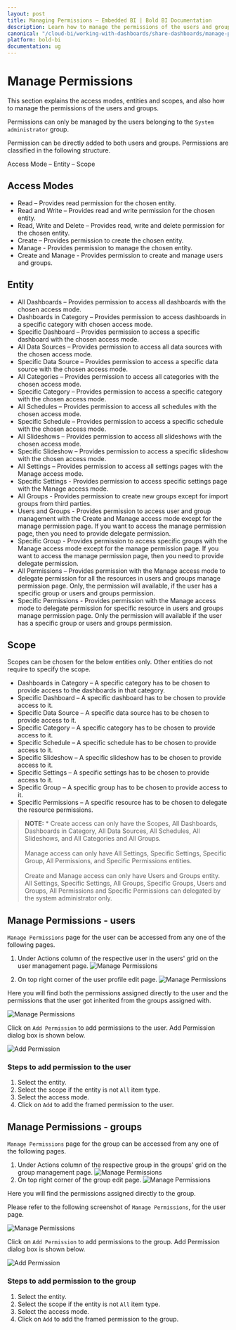 ```yaml
---
layout: post
title: Managing Permissions – Embedded BI | Bold BI Documentation
description: Learn how to manage the permissions of the users and groups with needed scope to the corresponding entities in Bold BI Embedded.
canonical: "/cloud-bi/working-with-dashboards/share-dashboards/manage-permissions/"
platform: bold-bi
documentation: ug
---
```


# Manage Permissions

This section explains the access modes, entities and scopes, and also how to manage the permissions of the users and groups.

Permissions can only be managed by the users belonging to the `System administrator` group. 

Permission can be directly added to both users and groups. Permissions are classified in the following structure.
	
Access Mode – Entity – Scope

## Access Modes

* Read – Provides read permission for the chosen entity.
* Read and Write – Provides read and write permission for the chosen entity.
* Read, Write and Delete – Provides read, write and delete permission for the chosen entity.
* Create – Provides permission to create the chosen entity.
* Manage - Provides permission to manage the chosen entity.
* Create and Manage - Provides permission to create and manage users and groups.

## Entity

* All Dashboards – Provides permission to access all dashboards with the chosen access mode.
* Dashboards in Category – Provides permission to access dashboards in a specific category with chosen access mode.
* Specific Dashboard – Provides permission to access a specific dashboard with the chosen access mode.
* All Data Sources – Provides permission to access all data sources with the chosen access mode.
* Specific Data Source – Provides permission to access a specific data source with the chosen access mode.
* All Categories – Provides permission to access all categories with the chosen access mode.
* Specific Category – Provides permission to access a specific category with the chosen access mode.
* All Schedules – Provides permission to access all schedules with the chosen access mode.
* Specific Schedule – Provides permission to access a specific schedule with the chosen access mode.
* All Slideshows – Provides permission to access all slideshows with the chosen access mode.
* Specific Slideshow – Provides permission to access a specific slideshow with the chosen access mode.
* All Settings – Provides permission to access all settings pages with the Manage access mode.
* Specific Settings - Provides permission to access specific settings page with the Manage access mode.
* All Groups - Provides permission to create new groups except for import groups from third parties.
* Users and Groups - Provides permission to access user and group management with the Create and Manage access mode except for the manage permission page. If you want to access the manage permission page, then you need to provide delegate permission.
* Specific Group - Provides permission to access specific groups with the Manage access mode except for the manage permission page. If you want to access the manage permission page, then you need to provide delegate permission.
* All Permissions – Provides permission with the Manage access mode to delegate permission for all the resources in users and groups manage permission page. Only, the permission will available, if the user has a specific group or users and groups permission.
* Specific Permissions - Provides permission with the Manage access mode to delegate permission for specific resource in users and groups manage permission page. Only the permission will available if the user has a specific group or users and groups permission.

## Scope

Scopes can be chosen for the below entities only. Other entities do not require to specify the scope.

* Dashboards in Category – A specific category has to be chosen to provide access to the dashboards in that category.
* Specific Dashboard – A specific dashboard has to be chosen to provide access to it.
* Specific Data Source – A specific data source has to be chosen to provide access to it.
* Specific Category – A specific category has to be chosen to provide access to it.
* Specific Schedule – A specific schedule has to be chosen to provide access to it.
* Specific Slideshow – A specific slideshow has to be chosen to provide access to it.
* Specific Settings – A specific settings has to be chosen to provide access to it.
* Specific Group – A specific group has to be chosen to provide access to it.
* Specific Permissions – A specific resource has to be chosen to delegate the resource permissions.


> **NOTE:**  * Create access can only have the Scopes, All Dashboards, Dashboards in Category, All Data Sources, All Schedules, All Slideshows, and All Categories and  All Groups.<br><br>Manage access can only have All Settings, Specific Settings, Specific Group, All Permissions, and Specific Permissions entities.<br><br>Create and Manage access can only have Users and Groups entity. All Settings, Specific Settings, All Groups, Specific Groups, Users and Groups, All Permissions and Specific Permissions can delegated by the system administrator only.

## Manage Permissions - users

`Manage Permissions` page for the user can be accessed from any one of the following pages.

1. Under Actions column of the respective user in the users' grid on the user management page.
![Manage Permissions](/static/assets/embedded/working-with-dashboards/share-dashboards/images/Manage-permissions-user-context.png)

2. On top right corner of the user profile edit page.
![Manage Permissions](/static/assets/embedded/working-with-dashboards/share-dashboards/images/Manage-permissions-user-edit.png)

Here you will find both the permissions assigned directly to the user and the permissions that the user got inherited from the groups assigned with.

![Manage Permissions](/static/assets/embedded/working-with-dashboards/share-dashboards/images/Manage-permissions-user.png)

Click on `Add Permission` to add permissions to the user. Add Permission dialog box is shown below.

![Add Permission](/static/assets/embedded/working-with-dashboards/share-dashboards/images/add-permission-user.png)

### Steps to add permission to the user

1. Select the entity.
2. Select the scope if the entity is not `All` item type.
3. Select the access mode.
4. Click on `Add` to add the framed permission to the user.

## Manage Permissions - groups

`Manage Permissions` page for the group can be accessed from any one of the following pages.

1. Under Actions column of the respective group in the groups' grid on the group management page.
![Manage Permissions](/static/assets/embedded/working-with-dashboards/share-dashboards/images/Manage-permissions-group-context.png)
2. On top right corner of the group edit page.
![Manage Permissions](/static/assets/embedded/working-with-dashboards/share-dashboards/images/Manage-permissions-group-edit.png)

Here you will find the permissions assigned directly to the group.

Please refer to the following screenshot of `Manage Permissions`, for the user page.

![Manage Permissions](/static/assets/embedded/working-with-dashboards/share-dashboards/images/Manage-permissions-group.png)

Click on `Add Permission` to add permissions to the group. Add Permission dialog box is shown below.

![Add Permission](/static/assets/embedded/working-with-dashboards/share-dashboards/images/add-permission-group.png)

### Steps to add permission to the group

1. Select the entity.
2. Select the scope if the entity is not `All` item type.
3. Select the access mode.
4. Click on `Add` to add the framed permission to the group.